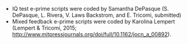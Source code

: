 * IQ test e-prime scripts were coded by Samantha DePasque (S. DePasque, L. Rivera, V. Laws Backstrom, and E. Tricomi, submitted)
* Mixed feedback e-prime scripts were coded by Karolina Lempert (Lempert & Tricomi, 2015; http://www.mitpressjournals.org/doi/full/10.1162/jocn_a_00892).
